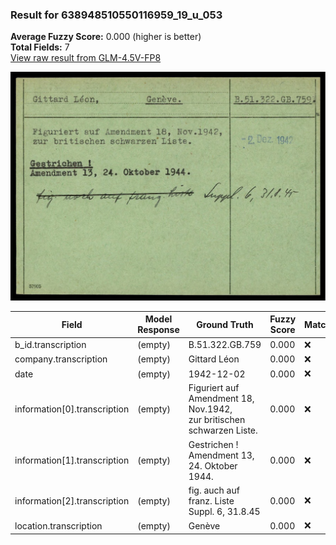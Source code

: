 ### Result for 638948510550116959_19_u_053
**Average Fuzzy Score:** 0.000 (higher is better)<br>
**Total Fields:** 7<br>
[View raw result from GLM-4.5V-FP8](https://github.com/RISE-UNIBAS/humanities_data_benchmark/blob/main/results/2025-10-24/T0331/request_T0331_638948510550116959_19_u_053.json)

<img src="https://github.com/RISE-UNIBAS/humanities_data_benchmark/blob/main/benchmarks/blacklist/images/638948510550116959_19_u_053.jpg?raw=true" alt="638948510550116959_19_u_053" width="600px">

| Field | Model Response | Ground Truth | Fuzzy Score | Match |
|-------|----------------|--------------|-------------|-------|
| b_id.transcription | (empty) | B.51.322.GB.759 | 0.000 | ❌ |
| company.transcription | (empty) | Gittard Léon | 0.000 | ❌ |
| date | (empty) | 1942-12-02 | 0.000 | ❌ |
| information[0].transcription | (empty) | Figuriert auf Amendment 18, Nov.1942,<br>zur britischen schwarzen Liste. | 0.000 | ❌ |
| information[1].transcription | (empty) | Gestrichen !<br>Amendment 13, 24. Oktober 1944. | 0.000 | ❌ |
| information[2].transcription | (empty) | fig. auch auf franz. Liste Suppl. 6, 31.8.45 | 0.000 | ❌ |
| location.transcription | (empty) | Genève | 0.000 | ❌ |

